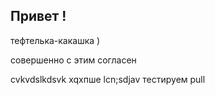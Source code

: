 ## Привет !


тефтелька-какашка )

совершенно с этим согласен


cvkvdslkdsvk xqxпше
lcn;sdjav
тестируем pull
